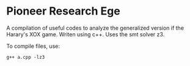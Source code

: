 # Pioneer Research Ege
A compilation of useful codes to analyze the generalized version if the Harary's XOX game.
Writen using c++. Uses the smt solver z3.

To compile files, use:
```
g++ a.cpp -lz3
```
